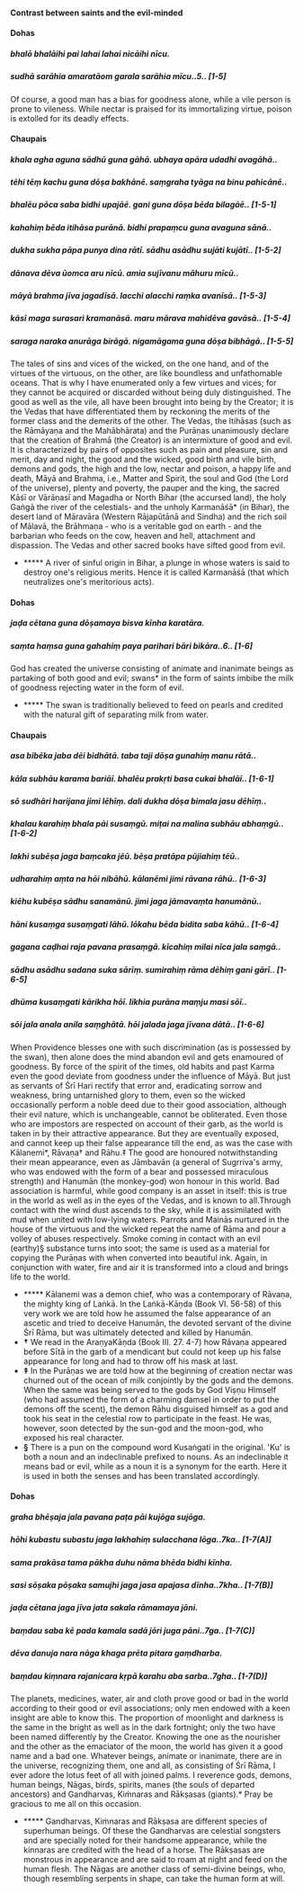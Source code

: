 #### Contrast between saints and the evil-minded

#### Dohas

##### bhalō bhalāihi pai lahai lahai nicāihi nīcu.
##### sudhā sarāhia amaratāom garala sarāhia mīcu..5.. [1-5]

Of course, a good man has a bias for goodness alone, while a vile person is prone to vileness. While nectar is praised for its immortalizing virtue, poison is extolled for its deadly effects.

#### Chaupais

##### khala agha aguna sādhū guna gāhā. ubhaya apāra udadhi avagāhā..
##### tēhi tēṃ kachu guna dōṣa bakhānē. saṃgraha tyāga na binu pahicānē..
##### bhalēu pōca saba bidhi upajāē. gani guna dōṣa bēda bilagāē.. [1-5-1]
##### kahahiṃ bēda itihāsa purānā. bidhi prapaṃcu guna avaguna sānā..
##### dukha sukha pāpa punya dina rātī. sādhu asādhu sujāti kujātī.. [1-5-2]
##### dānava dēva ūomca aru nīcū. amia sujīvanu māhuru mīcū..
##### māyā brahma jīva jagadīsā. lacchi alacchi raṃka avanīsā.. [1-5-3]
##### kāsī maga surasari kramanāsā. maru mārava mahidēva gavāsā.. [1-5-4]
##### saraga naraka anurāga birāgā. nigamāgama guna dōṣa bibhāgā.. [1-5-5]

The tales of sins and vices of the wicked, on the one hand, and of the virtues of the virtuous, on the other, are like boundless and unfathomable oceans. That is why I have enumerated only a few virtues and vices; for they cannot be acquired or discarded without being duly distinguished. The good as well as the vile, all have been brought into being by the Creator; it is the Vedas that have differentiated them by reckoning the merits of the former class and the demerits of the other. The Vedas, the Itihāsas (such as the Rāmāyaṇa and the Mahābhārata) and the Purāṇas unanimously declare that the creation of Brahmā (the Creator) is an intermixture of good and evil. It is characterized by pairs of opposites such as pain and pleasure, sin and merit, day and night, the good and the wicked, good birth and vile birth, demons and gods, the high and the low, nectar and poison, a happy life and death, Māyā and Brahma, i.e., Matter and Spirit, the soul and God (the Lord of the universe), plenty and poverty, the pauper and the king, the sacred Kāśī or Vārāṇasī and Magadha or North Bihar (the accursed land), the holy Gaṅgā the river of the celestials- and the unholy Karmanāśā* (in Bihar), the desert land of Māravāra (Western Rājapūtānā and Sindha) and the rich soil of Mālavā, the Brāhmaṇa - who is a veritable god on earth - and the barbarian who feeds on the cow, heaven and hell, attachment and dispassion. The Vedas and other sacred books have sifted good from evil.

- ***** A river of sinful origin in Bihar, a plunge in whose waters is said to destroy one's religious merits. Hence it is called Karmanāśā (that which neutralizes one's meritorious acts).

#### Dohas

##### jaḍa cētana guna dōṣamaya bisva kīnha karatāra.
##### saṃta haṃsa guna gahahiṃ paya parihari bāri bikāra..6.. [1-6]

God has created the universe consisting of animate and inanimate beings as partaking of both good and evil; swans* in the form of saints imbibe the milk of goodness rejecting water in the form of evil.

- ***** The swan is traditionally believed to feed on pearls and credited with the natural gift of separating milk from water.

#### Chaupais

##### asa bibēka jaba dēi bidhātā. taba taji dōṣa gunahiṃ manu rātā..
##### kāla subhāu karama bariāī. bhalēu prakṛti basa cukai bhalāī.. [1-6-1]
##### sō sudhāri harijana jimi lēhīṃ. dali dukha dōṣa bimala jasu dēhīṃ..
##### khalau karahiṃ bhala pāi susaṃgū. miṭai na malina subhāu abhaṃgū.. [1-6-2]
##### lakhi subēṣa jaga baṃcaka jēū. bēṣa pratāpa pūjiahiṃ tēū..
##### udharahiṃ aṃta na hōi nibāhū. kālanēmi jimi rāvana rāhū.. [1-6-3]
##### kiēhu kubēṣa sādhu sanamānū. jimi jaga jāmavaṃta hanumānū..
##### hāni kusaṃga susaṃgati lāhū. lōkahu bēda bidita saba kāhū.. [1-6-4]
##### gagana caḍhai raja pavana prasaṃgā. kīcahiṃ milai nīca jala saṃgā..
##### sādhu asādhu sadana suka sārīṃ. sumirahiṃ rāma dēhiṃ gani gārī.. [1-6-5]
##### dhūma kusaṃgati kārikha hōī. likhia purāna maṃju masi sōī..
##### sōi jala anala anila saṃghātā. hōi jalada jaga jīvana dātā.. [1-6-6]

When Providence blesses one with such discrimination (as is possessed by the swan), then alone does the mind abandon evil and gets enamoured of goodness. By force of the spirit of the times, old habits and past Karma even the good deviate from goodness under the influence of Māyā. But just as servants of Śrī Hari rectify that error and, eradicating sorrow and weakness, bring untarnished glory to them, even so the wicked occasionally perform a noble deed due to their good association, although their evil nature, which is unchangeable, cannot be obliterated. Even those who are impostors are respected on account of their garb, as the world is taken in by their attractive appearance. But they are eventually exposed, and cannot keep up their false appearance till the end, as was the case with Kālanemi*, Rāvaṇa† and Rāhu.‡ The good are honoured notwithstanding their mean appearance, even as Jāmbavān (a general of Sugrriva's army, who was endowed with the form of a bear and possessed miraculous strength) and Hanumān (the monkey-god) won honour in this world. Bad association is harmful, while good company is an asset in itself: this is true in the world as well as in the eyes of the Vedas, and is known to all.Through contact with the wind dust ascends to the sky, while it is assimilated with mud when united with low-lying waters. Parrots and Mainās nurtured in the house of the virtuous and the wicked repeat the name of Rāma and pour a volley of abuses respectively. Smoke coming in contact with an evil (earthy)§ substance turns into soot; the same is used as a material for copying the Purāṇas with when converted into beautiful ink. Again, in conjunction with water, fire and air it is transformed into a cloud and brings life to the world.

- ***** Kālanemi was a demon chief, who was a contemporary of Rāvaṇa, the mighty king of Laṅkā. In the Laṅkā-Kāṇda (Book VI. 56-58) of this very work we are told how he assumed the false appearance of an ascetic and tried to deceive Hanumān, the devoted servant of the divine Śrī Rāma, but was ultimately detected and killed by Hanumān.
- **†** We read in the AraṇyaKāṇda (Book III. 27. 4-7) how Rāvaṇa appeared before Sītā in the garb of a mendicant but could not keep up his false appearance for long and had to throw off his mask at last.
- **‡** In the Purāṇas we are told how at the beginning of creation nectar was churned out of the ocean of milk conjointly by the gods and the demons. When the same was being served to the gods by God Viṣṇu Himself (who had assumed the form of a charming damsel in order to put the demons off the scent), the demon Rāhu disguised himself as a god and took his seat in the celestial row to participate in the feast. He was, however, soon detected by the sun-god and the moon-god, who exposed his real character.
- **§** There is a pun on the compound word Kusaṅgati in the original. 'Ku' is both a noun and an indeclinable prefixed to nouns. As an indeclinable it means bad or evil, while as a noun it is a synonym for the earth. Here it is used in both the senses and has been translated accordingly.

#### Dohas

##### graha bhēṣaja jala pavana paṭa pāi kujōga sujōga.
##### hōhi kubastu subastu jaga lakhahiṃ sulacchana lōga..7ka.. [1-7(A)]
##### sama prakāsa tama pākha duhu nāma bhēda bidhi kīnha.
##### sasi sōṣaka pōṣaka samujhi jaga jasa apajasa dīnha..7kha.. [1-7(B)]
##### jaḍa cētana jaga jīva jata sakala rāmamaya jāni.
##### baṃdau saba kē pada kamala sadā jōri juga pāni..7ga.. [1-7(C)]
##### dēva danuja nara nāga khaga prēta pitara gaṃdharba.
##### baṃdau kiṃnara rajanicara kṛpā karahu aba sarba..7gha.. [1-7(D)]

The planets, medicines, water, air and cloth prove good or bad in the world according to their good or evil associations; only men endowed with a keen insight are able to know this. The proportion of moonlight and darkness is the same in the bright as well as in the dark fortnight; only the two have been named differently by the Creator. Knowing the one as the nourisher and the other as the emaciator of the moon, the world has given it a good name and a bad one. Whatever beings, animate or inanimate, there are in the universe, recognizing them, one and all, as consisting of Śrī Rāma, I ever adore the lotus feet of all with joined palms. I reverence gods, demons, human beings, Nāgas, birds, spirits, manes (the souls of departed ancestors) and Gandharvas, Kiṁnaras and Rākṣasas (giants).* Pray be gracious to me all on this occasion.

- ***** Gandharvas, Kiṁnaras and Rākṣasa are different species of superhuman beings. Of these the Gandharvas are celestial songsters and are specially noted for their handsome appearance, while the kinnaras are credited with the head of a horse. The Rākṣasas are monstrous in appearance and are said to roam at night and feed on the human flesh. The Nāgas are another class of semi-divine beings, who, though resembling serpents in shape, can take the human form at will.